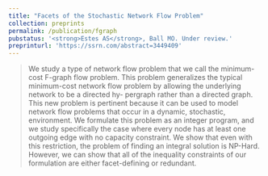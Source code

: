 ```yaml
---
title: "Facets of the Stochastic Network Flow Problem"
collection: preprints
permalink: /publication/fgraph
pubstatus: '<strong>Estes AS</strong>, Ball MO. Under review.'
preprinturl: 'https://ssrn.com/abstract=3449409'
---
```

> We study a type of network flow problem that we call the minimum-
cost F-graph flow problem. This problem generalizes the typical minimum-cost
network flow problem by allowing the underlying network to be a directed hy-
pergraph rather than a directed graph. This new problem is pertinent because
it can be used to model network flow problems that occur in a dynamic,
stochastic, environment. We formulate this problem as an integer program,
and we study specifically the case where every node has at least one outgoing
edge with no capacity constraint. We show that even with this restriction, the
problem of finding an integral solution is NP-Hard. However, we can show that
all of the inequality constraints of our formulation are either facet-defining or
redundant.

